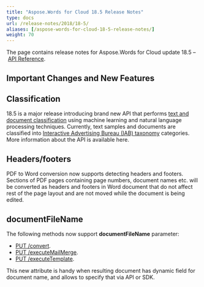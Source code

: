 ```yaml
---
title: "Aspose.Words for Cloud 18.5 Release Notes"
type: docs
url: /release-notes/2018/18-5/
aliases: [/aspose-words-for-cloud-18-5-release-notes/]
weight: 70
---
```


The page contains release notes for Aspose.Words for Cloud update 18.5 – [API Reference](https://apireference.aspose.cloud/words/).

## Important Changes and New Features

## Classification

18.5 is a major release introducing brand new API that performs [text and document classification](https://en.wikipedia.org/wiki/Document_classification) using machine learning and natural language processing techniques. Currently, text samples and documents are classified into [Interactive Advertising Bureau (IAB) taxonomy](https://www.iab.com/guidelines/taxonomy/) categories. More information about the API is available here.

## Headers/footers

PDF to Word conversion now supports detecting headers and footers. Sections of PDF pages containing page numbers, document names etc. will be converted as headers and footers in Word document that do not affect rest of the page layout and are not moved while the document is being edited.

## documentFileName

The following methods now support **documentFileName** parameter:

- [PUT /convert](https://apireference.aspose.cloud/words/#!/Convert/PutConvertDocument).
- [PUT /executeMailMerge](https://apireference.aspose.cloud/words/#!/MailMerge/PutExecuteMailMergeOnline).
- [PUT /executeTemplate](https://apireference.aspose.cloud/words/#!/MailMerge/PutExecuteTemplateOnline).

This new attribute is handy when resulting document has dynamic field for document name, and allows to specify that via API or SDK.
